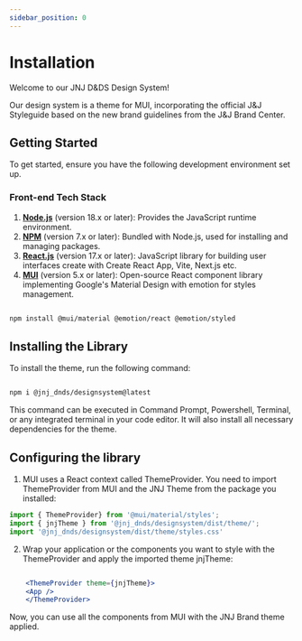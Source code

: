 ```yaml
---
sidebar_position: 0
---
```


# Installation

Welcome to our JNJ D&DS Design System!

Our design system is a theme for MUI, incorporating the official J&J Styleguide based on the new brand guidelines from the J&J Brand Center.

## Getting Started

To get started, ensure you have the following development environment set up.

### Front-end Tech Stack

1. **[Node.js](https://react.dev/)** (version 18.x or later): Provides the JavaScript runtime environment.
2. **[NPM](https://www.npmjs.com/)** (version 7.x or later): Bundled with Node.js, used for installing and managing packages.
3. **[React.js](https://react.dev/)** (version 17.x or later): JavaScript library for building user interfaces create with Create React App, Vite, Next.js etc.
4. **[MUI](https://mui.com/material-ui/getting-started/)** (version 5.x or later): Open-source React component library implementing Google's Material Design with emotion for styles management.

```bash 

npm install @mui/material @emotion/react @emotion/styled

```

## Installing the Library

To install the theme, run the following command:

```bash

npm i @jnj_dnds/designsystem@latest

```

This command can be executed in Command Prompt, Powershell, Terminal, or any integrated terminal in your code editor. It will also install all necessary dependencies for the theme.

## Configuring the library

1. MUI uses a React context called ThemeProvider. You need to import ThemeProvider from MUI and the JNJ Theme from the package you installed:

```jsx title="src/main.jsx"
import { ThemeProvider} from '@mui/material/styles';
import { jnjTheme } from '@jnj_dnds/designsystem/dist/theme/';
import '@jnj_dnds/designsystem/dist/theme/styles.css'
```

2.  Wrap your application or the components you want to style with the ThemeProvider and apply the imported theme jnjTheme:

```jsx title="src/main.jsx"

    <ThemeProvider theme={jnjTheme}>
    <App />
    </ThemeProvider>
```

Now, you can use all the components from MUI with the JNJ Brand theme applied.
